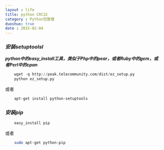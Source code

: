 ```yaml
---
layout : life
title: python CRC32
category : Python包管理
duoshuo: true
date : 2015-02-04
---
```


<!-- more -->

### ***安装setuptoolsl***

***python中的easy_install工具，类似于Php中的pear，或者Ruby中的gem，或者Perl中的cpan***

```python
	wget -q http://peak.telecommunity.com/dist/ez_setup.py
	python ez_setup.py
```

或者

```sh
	apt-get install python-setuptools
```

### ***安装pip***

```sh
	easy_install pip
```

或者

```sh
	sudo apt-get python-pip
```